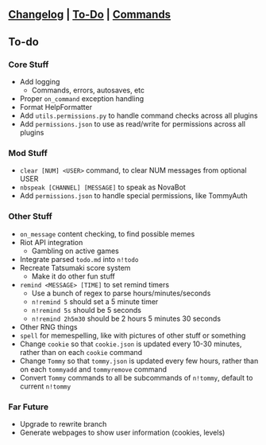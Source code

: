 ## [Changelog](https://novabros.github.io/NovaBot/version) | [To-Do](https://novabros.github.io/NovaBot/todo) | [Commands](https://novabros.github.io/NovaBot/commands)
## To-do

### Core Stuff
- Add logging
  - Commands, errors, autosaves, etc
- Proper `on_command` exception handling
- Format HelpFormatter
- Add `utils.permissions.py` to handle command checks across all plugins
- Add `permissions.json` to use as read/write for permissions across all plugins

### Mod Stuff
- `clear [NUM] <USER>` command, to clear NUM messages from optional USER
- `nbspeak [CHANNEL] [MESSAGE]` to speak as NovaBot
- Add `permissions.json` to handle special permissions, like TommyAuth

### Other Stuff
- `on_message` content checking, to find possible memes
- Riot API integration
  - Gambling on active games
- Integrate parsed `todo.md` into `n!todo`
- Recreate Tatsumaki score system
  - Make it do other fun stuff
- `remind <MESSAGE> [TIME]` to set remind timers
  - Use a bunch of regex to parse hours/minutes/seconds
  - `n!remind 5` should set a 5 minute timer
  - `n!remind 5s` should be 5 seconds
  - `n!remind 2h5m30` should be 2 hours 5 minutes 30 seconds
- Other RNG things
- `spell` for memespelling, like with pictures of other stuff or something
- Change `cookie` so that `cookie.json` is updated every 10-30 minutes, rather than on each `cookie` command
- Change `Tommy` so that `tommy.json` is updated every few hours, rather than on each `tommyadd` and `tommyremove` command
- Convert `Tommy` commands to all be subcommands of `n!tommy`, default to current `n!tommy`

### Far Future
- Upgrade to rewrite branch
- Generate webpages to show user information (cookies, levels)
